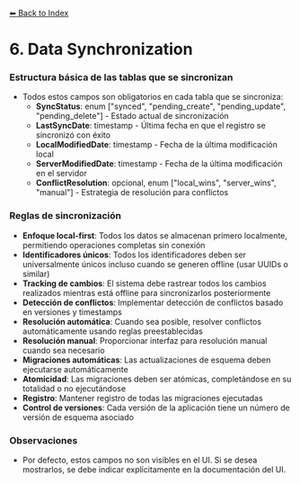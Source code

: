 [⬅ Back to Index](./index.md)

# 6. Data Synchronization

### Estructura básica de las tablas que se sincronizan
- Todos estos campos son obligatorios en cada tabla que se sincroniza:
  - **SyncStatus**: enum ["synced", "pending_create", "pending_update", "pending_delete"] - Estado actual de sincronización
  - **LastSyncDate**: timestamp - Última fecha en que el registro se sincronizó con éxito
  - **LocalModifiedDate**: timestamp - Fecha de la última modificación local
  - **ServerModifiedDate**: timestamp - Fecha de la última modificación en el servidor
  - **ConflictResolution**: opcional, enum ["local_wins", "server_wins", "manual"] - Estrategia de resolución para conflictos

### Reglas de sincronización
- **Enfoque local-first**: Todos los datos se almacenan primero localmente, permitiendo operaciones completas sin conexión
- **Identificadores únicos**: Todos los identificadores deben ser universalmente únicos incluso cuando se generen offline (usar UUIDs o similar)
- **Tracking de cambios**: El sistema debe rastrear todos los cambios realizados mientras está offline para sincronizarlos posteriormente
- **Detección de conflictos**: Implementar detección de conflictos basado en versiones y timestamps
- **Resolución automática**: Cuando sea posible, resolver conflictos automáticamente usando reglas preestablecidas
- **Resolución manual**: Proporcionar interfaz para resolución manual cuando sea necesario
- **Migraciones automáticas**: Las actualizaciones de esquema deben ejecutarse automáticamente
- **Atomicidad**: Las migraciones deben ser atómicas, completándose en su totalidad o no ejecutándose
- **Registro**: Mantener registro de todas las migraciones ejecutadas
- **Control de versiones**: Cada versión de la aplicación tiene un número de versión de esquema asociado

### Observaciones
- Por defecto, estos campos no son visibles en el UI. Si se desea mostrarlos, se debe indicar explícitamente en la documentación del UI. 